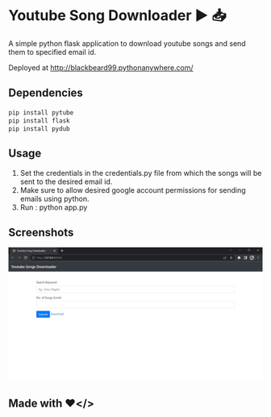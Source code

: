 # Youtube Song Downloader ▶️ 📥

A simple python flask application to download youtube songs and send them to specified email id.

Deployed at http://blackbeard99.pythonanywhere.com/

## Dependencies

```
pip install pytube
pip install flask
pip install pydub
```


## Usage 

1. Set the credentials in the credentials.py file from which the songs will be sent to the desired email id.
2. Make sure to allow desired google account permissions for sending emails using python.
3. Run : python app.py


## Screenshots 

<img src='ss.jpg'/>


## Made with ❤️</>
